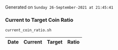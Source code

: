 Generated on `Sunday 26-September-2021 at 21:45:41`

### Current to Target Coin Ratio
`current_coin_ratio.sh`

Date|Current|Target|Ratio
---|---|---|---
